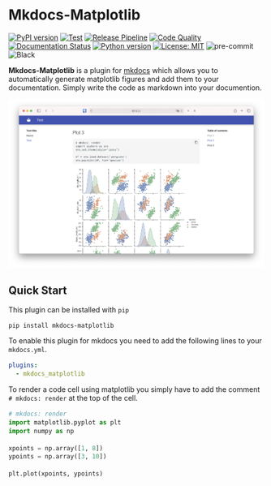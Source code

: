 # Mkdocs-Matplotlib

[![PyPI version](https://badge.fury.io/py/mkdocs-matplotlib.svg)](https://badge.fury.io/py/mkdocs-matplotlib)
[![Test](https://github.com/AnHo4ng/mkdocs-matplotlib/actions/workflows/test.yml/badge.svg)](https://github.com/AnHo4ng/mkdocs-matplotlib/actions/workflows/test.yml)
[![Release Pipeline](https://github.com/AnHo4ng/mkdocs-matplotlib/actions/workflows/release.yml/badge.svg)](https://github.com/AnHo4ng/mkdocs-matplotlib/actions/workflows/release.yml)
[![Code Quality](https://github.com/AnHo4ng/mkdocs-matplotlib/actions/workflows/conde_quality.yml/badge.svg)](https://github.com/AnHo4ng/mkdocs-matplotlib/actions/workflows/conde_quality.yml)
[![Documentation Status](https://readthedocs.org/projects/mkdocs-matplotlib/badge/?version=latest)](https://mkdocs-matplotlib.readthedocs.io/en/latest/?badge=latest)
[![Python version](https://img.shields.io/badge/python-3.8-blue.svg)](https://pypi.org/project/kedro/)
[![License: MIT](https://img.shields.io/badge/License-MIT-yellow.svg)](https://github.com/AnHo4ng/mkdocs-matplotlib/blob/master/LICENCE)
![pre-commit](https://img.shields.io/badge/pre--commit-enabled-brightgreen?logo=pre-commit&logoColor=white)
![Black](https://img.shields.io/badge/code%20style-black-000000.svg)

**Mkdocs-Matplotlib** is a plugin for [mkdocs](https://www.mkdocs.org/) which allows you to automatically generate matplotlib figures and add them to your documentation.
Simply write the code as markdown into your documention.

![screenshot](docs/assets/screenshot.png)

## Quick Start

This plugin can be installed with `pip`

```shell
pip install mkdocs-matplotlib
```
To enable this plugin for mkdocs you need to add the following lines to your `mkdocs.yml`.

```yaml
plugins:
  - mkdocs_matplotlib
```

To render a code cell using matplotlib you simply have to add the comment `# mkdocs: render` at the top of the cell.

```python
# mkdocs: render
import matplotlib.pyplot as plt
import numpy as np

xpoints = np.array([1, 8])
ypoints = np.array([3, 10])

plt.plot(xpoints, ypoints)
```
